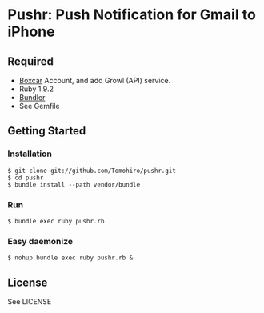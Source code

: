 Pushr:  Push Notification for Gmail to iPhone
================================================================================


Required
--------------------------------------------------------------------------------

- [Boxcar](http://boxcar.io/) Account, and add Growl (API) service.
- Ruby 1.9.2
- [Bundler](http://gembundler.com/)
- See Gemfile


Getting Started
--------------------------------------------------------------------------------

### Installation

    $ git clone git://github.com/Tomohiro/pushr.git
    $ cd pushr
    $ bundle install --path vendor/bundle


### Run

    $ bundle exec ruby pushr.rb


### Easy daemonize

    $ nohup bundle exec ruby pushr.rb &


License
--------------------------------------------------------------------------------

See LICENSE
